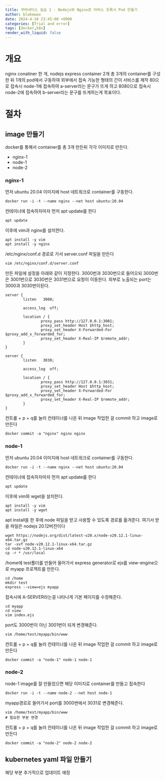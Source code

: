 ```yaml
---
title: 쿠버네티스 실습 1 - Nodejs와 Nginx로 리버스 프록시 Pod 만들기
author: blakewoo
date: 2024-4-10 23:45:00 +0900
categories: [Trial and error]
tags: [docker,k8s]
render_with_liquid: false
---
```


# 개요
nginx conatiner 한 개, nodejs express container 2개 총 3개의 container를
구성한 뒤 1개의 pod에서 구동하여 외부에서 접속 가능한 형태의 간이 서비스를 제작
80으로 접속시 node-1에 접속하여 a-server라는 문구가 뜨게 하고
8080으로 접속시 node-2에 접속하여 b-server라는 문구를 뜨게하는게 목표이다.

# 절차

## image 만들기
docker를 통해서 container를 총 3개 만든뒤 각각 이미지로 만든다.

- nginx-1
- node-1
- node-2

### nginx-1
먼저 ubuntu 20.04 이미지에 host 네트워크로 container를 구동한다.
```
docker run -i -t --name nginx --net host ubuntu:20.04
```

컨테이너에 접속하자마자 먼저 apt update를 한다
```
apt update
```
이후에 vim과 nginx를 설치한다.
```
apt install -y vim
apt install -y nginx
```
/etc/nginx/conf.d 경로로 가서 server.conf 파일을 만든다
```
vim /etc/nginx/conf.d/server.conf
```
만든 파일에 설정을 아래와 같이 지정한다.
3000번과 3030번으로 들어오되 3000번은 3001번으로 3030번은 3031번으로 요청이 이동한다.
외부로 노출되는 port는 3000과 3030번이된다.
```
server {
        listen   3000;

        access_log  off;

        location / {
                proxy_pass http://127.0.0.1:3001;
                proxy_set_header Host $http_host;
                proxy_set_header X-Forwarded-For $proxy_add_x_forwarded_for;
                proxy_set_header X-Real-IP $remote_addr;
        }
}

server {
        listen   3030;

        access_log  off;

        location / {
                proxy_pass http://127.0.0.1:3031;
                proxy_set_header Host $http_host;
                proxy_set_header X-Forwarded-For $proxy_add_x_forwarded_for;
                proxy_set_header X-Real-IP $remote_addr;
        }
}
```
컨트롤 + p + q를 눌러 컨테이너를 나온 뒤 image 작업한 걸 commit 하고 image로 만든다
```
docker commit -a "nginx" nginx nginx
```

### node-1
먼저 ubuntu 20.04 이미지에 host 네트워크로 container를 구동한다.
```
docker run -i -t --name nginx --net host ubuntu:20.04
```

컨테이너에 접속하자마자 먼저 apt update를 한다
```
apt update
```
이후에 vim와 wget을 설치한다.
```
apt install -y vim
apt install -y wget
```
apt install을 한 후에 node 파일을 받고 사용할 수 있도록 경로를 옮겨준다.
여기서 받을 파일은 nodejs 20.12버전이다
```
wget https://nodejs.org/dist/latest-v20.x/node-v20.12.1-linux-x64.tar.gz
tar -xvf node-v20.12.1-linux-x64.tar.gz
cd node-v20.12.1-linux-x64
cp -r * /usr/local
```
/home에 test폴더를 만들어 들어가서
express generator로 ejs를 view-engine으로 myapp 프로젝트를 만든다.
```
cd /home
mkdir test
express --view=ejs myapp
```

접속시에 A-SERVER라는걸 나타나게 기본 페이지를 수정해준다.
```
cd myapp
cd view
vim index.ejs
```
port도 3000번이 아닌 3001번이 되게 변경해준다.
```
vim /home/test/myapp/bin/www
```

컨트롤 + p + q를 눌러 컨테이너를 나온 뒤 image 작업한 걸 commit 하고 image로 만든다
```
docker commit -a "node-1" node-1 node-1
```

### node-2
node-1 image를 잘 만들었으면 해당 이미지로 container를 만들고 접속한다
```
docker run -i -t --name node-2 --net host node-1
```

myapp경로로 들어가서 port를 3000번에서 3031로 변경해준다.
```
vim /home/test/myapp/bin/www
# 필요한 부분 변경
```
컨트롤 + p + q를 눌러 컨테이너를 나온 뒤 image 작업한 걸 commit 하고 image로 만든다
```
docker commit -a "node-2" node-2 node-2
```


## kubernetes yaml 파일 만들기
해당 부분 추가적으로 업데이트 예정
